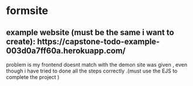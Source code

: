 # formsite

<h2>example website (must be the same i want to create): https://capstone-todo-example-003d0a7ff60a.herokuapp.com/</h2>
<p>problem is my frontend doesnt match with the demon site was given , even though i have tried to done all the steps correctly .(must use the EJS to complete the project )</p>
